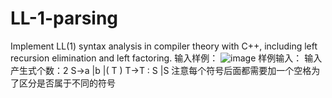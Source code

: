 # LL-1-parsing
Implement LL(1) syntax analysis in compiler theory with C++, including left recursion elimination and left factoring.
输入样例：
![image](https://github.com/WUXI666666/LL-1-parsing/assets/128573257/30292d04-89ce-40f8-805c-06f57e417281)
样例输入：
输入产生式个数：2
S->a |b |( T )
T->T : S |S
注意每个符号后面都需要加一个空格为了区分是否属于不同的符号
